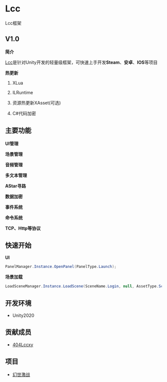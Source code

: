 # Lcc
Lcc框架

## V1.0

**简介**

[Lcc](https://github.com/404Lcc/Lcc)是针对Unity开发的轻量级框架，可快速上手开发**Steam**、**安卓**、**IOS**等项目

**热更新**

1. XLua

2. ILRuntime

3. 资源热更新XAsset(可选)

4. C#代码加密

## 主要功能

**UI管理**

**场景管理**

**音频管理**

**多文本管理**

**AStar寻路**

**数据加密**

**事件系统**

**命令系统**

**TCP、Http等协议**

## 快速开始

**UI**

``` csharp
PanelManager.Instance.OpenPanel(PanelType.Launch);
```

**场景加载**

``` csharp
LoadSceneManager.Instance.LoadScene(SceneName.Login, null, AssetType.Scene);
```

## 开发环境

- Unity2020

## 贡献成员

- [404Lccxy](https://github.com/404Lccxy)

## 项目

- [幻世激战](https://www.taptap.com/app/20877)
